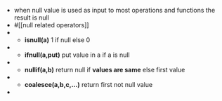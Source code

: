 - when null value is used as input to most operations and functions the result is null
- #[[null related operators]]
- - __isnull(a)__ 1 if null else 0
- - __ifnull(a,put)__ put value in a if a is null
- - __nullif(a,b)__ return null if __values are same__ else first value
- - __coalesce(a,b,c,...)__ return first not null value
-